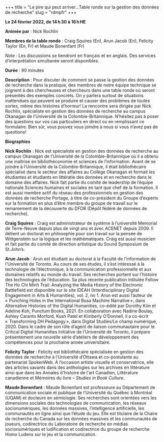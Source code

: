 +++
title = "Le pire qui peut arriver...Table ronde sur la gestion des données de recherche"
slug = "rdmpfr"
+++

**Le 24 février 2022, de 14 h 30 à 16 h HE**

**Animée par** : Nick Rochlin

**Membres de la table ronde** : Craig Squires (En), Arun Jacob (En), Felicity Taylor (En, Fr) et Maude Bonenfant (Fr)

*Note* : Les discussions se tiendront en français et en anglais. Des services d’interprétation simultanée seront disponibles.

**Durée** : 90 minutes

**Description** : Pour discuter de comment se passe la gestion des données de recherche dans la pratique, des membres de notre équipe technique se joignent à des chercheuses et chercheurs dans une table ronde où seront présentés des exemples concrets. On y parlera surtout de situations inattendues qui peuvent se produire et causer des problèmes de toutes sortes, même des histoires d’horreur! La rencontre sera dirigée par Nick Rochlin, spécialiste en gestion des données de recherche au campus Okanagan de l’Université de la Colombie-Britannique. N’hésitez pas à poser des questions sur vos cas particuliers en direct ou en remplissant ce formulaire. Bien sûr, vous pouvez vous joindre à nous si vous n’avez pas de questions!

**Biographies**

**Nick Rochlin** : Nick est spécialiste en gestion des données de recherche au campus Okanagan de l’Université de la Colombie-Britannique où il a obtenu une maîtrise en bibliothéconomie et sciences de l’information. Avant de se joindre à l’Université de la Colombie-Britannique, il était bibliothécaire spécialisé dans le secteur des affaires au Collège Okanagan et formait les étudiantes et étudiants en littératie des données et en recherche dans le domaine des affaires. Nick fait partie du comité de leadership de l’équipe nationale Sciences humaines et sociales en tant que chef de la formation. Il est aussi membre actif du réseau des professionnels en gestion des données de recherche Portage, à titre de co-président du Groupe d’experts sur la formation en plus d’être membre du groupe de travail sur le remaniement de la découverte du DFDR (Dépôt fédéré de données de recherche).

**Craig Squires** : Craig est administrateur de système à l’université Memorial de Terre-Neuve depuis plus de vingt ans et avec ACENET depuis 2009. Il détient un doctorat en philosophie pour son travail sur la pensée de Wittgenstein sur la logique et les mathématiques. Craig est aussi musicien et fait partie du comité de direction artistique du Sound Symposium de St.John’s.

**Arun Jacob** : Arun est étudiant au doctorat à la Faculté de l'information de l'Université de Toronto. Au cours de ses études, il s’est intéressé à la technologie de l’électronique, à la communication professionnelle et aux domaines relatifs au monde du travail. Ses recherches portent sur l’histoire des technologies de l’éducation. Sa plus récente publication intitulée Follow The Ho Chi Minh Trail: Analyzing the Media History of the Electronic Battlefield est disponible sur le site IDEAH (Interdisciplinary Digital Engagement in Arts & Humanities), vol. 2, no 1. Arun est aussi l’auteur de «  Punching Holes in the International Busa Machine Narrative », dans Alternative Histories of the Digital Humanities, co-édité par Dorothy Kim et Adeline Koh, Punctum Books, 2021. En collaboration avec Nadine Boulay, Ashley Caranto Morford, Kush Patel et Kimberly O’Donnell, il a co-écrit «  Transforming DH Pedagogy », dans Digital Studies/Le champ numérique, 2020. Dans le cadre de son rôle d’agent de liaison communautaire pour le Critical Digital Humanities Initiative de l’Université de Toronto, il prépare présentement une nouvelle série d’ateliers de développement des compétences pour la prochaine année universitaire.

**Felicity Taylor** : Felicity est bibliothécaire spécialisée en gestion des données de recherche à l’Université d’Ottawa.et co-postulante au partenariat SpokenWeb. À l’occasion artiste visuelle et conservatrice, elle des articles savants dans des anthologies sur les archives en littérature ainsi que dans les Annales d'histoire de l'art Canadien, Littérature canadienne et 
Mémoires du livre – *Studies in Book Culture*.

**Maude Bonenfant** : Maude Bonenfant est professeure au Département de communication sociale et publique de l’Université du Québec à Montréal (UQAM) et docteure en sémiologie. Ses recherches sont orientées vers les dimensions sociales des technologies de communication, les réseaux socionumériques, les données massives, l’intelligence artificielle, les communautés en ligne ainsi que l’étude du jeu. Elle est titulaire de la Chaire de recherche du Canada sur les données massives et les communautés de joueurs, codirectrice du Laboratoire de recherche en médias socionumériques et ludification et codirectrice du groupe de recherche Homo Ludens sur le jeu et la communication.


